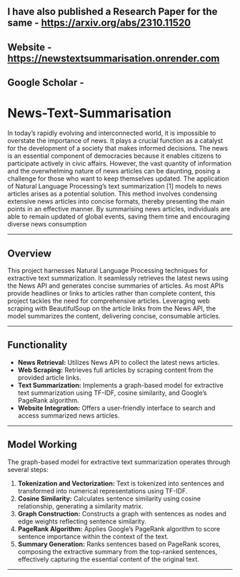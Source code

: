 

## I have also published a Research Paper for the same - https://arxiv.org/abs/2310.11520
## Website - https://newstextsummarisation.onrender.com
## Google Scholar - 

# News-Text-Summarisation

In today’s rapidly evolving and interconnected world, it
is impossible to overstate the importance of news. It plays
a crucial function as a catalyst for the development of a
society that makes informed decisions. The news is an essential component of democracies because it enables citizens to
participate actively in civic affairs. However, the vast quantity
of information and the overwhelming nature of news articles
can be daunting, posing a challenge for those who want to
keep themselves updated. The application of Natural Language
Processing’s text summarization [1] models to news articles
arises as a potential solution. This method involves condensing
extensive news articles into concise formats, thereby presenting the main points in an effective manner. By summarising
news articles, individuals are able to remain updated of global
events, saving them time and encouraging diverse news consumption

---

## Overview

This project harnesses Natural Language Processing techniques for extractive text summarization. It seamlessly retrieves the latest news using the News API and generates concise summaries of articles. As most APIs provide headlines or links to articles rather than complete content, this project tackles the need for comprehensive articles. Leveraging web scraping with BeautifulSoup on the article links from the News API, the model summarizes the content, delivering concise, consumable articles.

---

## Functionality

- **News Retrieval:** Utilizes News API to collect the latest news articles.
- **Web Scraping:** Retrieves full articles by scraping content from the provided article links.
- **Text Summarization:** Implements a graph-based model for extractive text summarization using TF-IDF, cosine similarity, and Google’s PageRank algorithm.
- **Website Integration:** Offers a user-friendly interface to search and access summarized news articles.

---

## Model Working

The graph-based model for extractive text summarization operates through several steps:

1. **Tokenization and Vectorization:** Text is tokenized into sentences and transformed into numerical representations using TF-IDF.
2. **Cosine Similarity:** Calculates sentence similarity using cosine relationship, generating a similarity matrix.
3. **Graph Construction:** Constructs a graph with sentences as nodes and edge weights reflecting sentence similarity.
4. **PageRank Algorithm:** Applies Google’s PageRank algorithm to score sentence importance within the context of the text.
5. **Summary Generation:** Ranks sentences based on PageRank scores, composing the extractive summary from the top-ranked sentences, effectively capturing the essential content of the original text.

---




